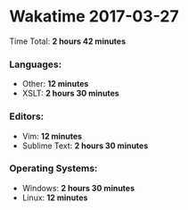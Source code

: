 # Wakatime 2017-03-27

Time Total: **2 hours 42 minutes**

### Languages:
- Other: **12 minutes** 
- XSLT: **2 hours 30 minutes** 

### Editors:
- Vim: **12 minutes** 
- Sublime Text: **2 hours 30 minutes** 

### Operating Systems:
- Windows: **2 hours 30 minutes** 
- Linux: **12 minutes** 

